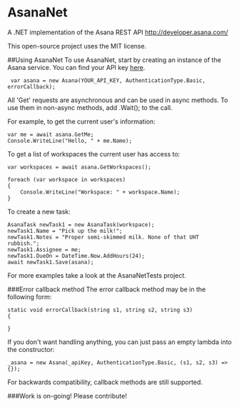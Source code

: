 # AsanaNet
A .NET implementation of the Asana REST API
http://developer.asana.com/

This open-source project uses the MIT license.

##Using AsanaNet
To use AsanaNet, start by creating an instance of the Asana service. You can find your API key [here](http://app.asana.com/-/account_api).

     var asana = new Asana(YOUR_API_KEY, AuthenticationType.Basic, errorCallback);

All 'Get' requests are asynchronous and can be used in async methods.
To use them in non-async methods, add .Wait(); to the call.

For example, to get the current user's information:

    var me = await asana.GetMe;
    Console.WriteLine("Hello, " + me.Name);

To get a list of workspaces the current user has access to:

    var workspaces = await asana.GetWorkspaces();

    foreach (var workspace in workspaces)
    {
        Console.WriteLine("Workspace: " + workspace.Name);
    }

To create a new task:

    AsanaTask newTask1 = new AsanaTask(workspace);
    newTask1.Name = "Pick up the milk!";
    newTask1.Notes = "Proper semi-skimmed milk. None of that UHT rubbish.";
    newTask1.Assignee = me;
    newTask1.DueOn = DateTime.Now.AddHours(24);
    await newTask1.Save(asana);

For more examples take a look at the AsanaNetTests project.

###Error callback method
The error callback method may be in the following form:

    static void errorCallback(string s1, string s2, string s3)
    {

    }

If you don't want handling anything, you can just pass an empty lambda into the constructor:

    _asana = new Asana(_apiKey, AuthenticationType.Basic, (s1, s2, s3) => {});

For backwards compatibility, callback methods are still supported.

###Work is on-going! Please contribute!
